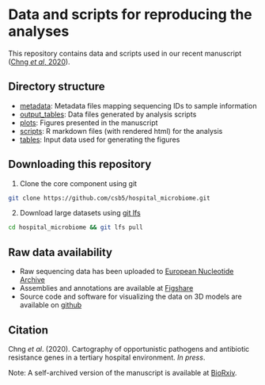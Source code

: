 # Data and scripts for reproducing the analyses

This repository contains data and scripts used in our recent manuscript ([Chng *et al*, 2020](#citation)).

## Directory structure

 - [metadata](metadata): Metadata files mapping sequencing IDs to sample information
 - [output_tables](output_tables): Data files generated by analysis scripts
 - [plots](plots): Figures presented in the manuscript
 - [scripts](scripts): R markdown files (with rendered html) for the analysis
 - [tables](tables): Input data used for generating the figures
 
## Downloading this repository

1. Clone the core component using git
```sh
git clone https://github.com/csb5/hospital_microbiome.git
```

2. Download large datasets using [git lfs](https://git-lfs.github.com/)
```sh
cd hospital_microbiome && git lfs pull
```

## Raw data availability

 - Raw sequencing data has been uploaded to [European Nucleotide Archive](https://www.ebi.ac.uk/ena/data/view/PRJEB31632)
 - Assemblies and annotations are available at [Figshare](https://figshare.com/articles/Cartography_of_opportunistic_pathogens_and_antibiotic_resistance_genes_in_a_tertiary_hospital_environment/11683350)
 - Source code and software for visualizing the data on 3D models are available on [github](https://github.com/CSB5/hospital_microbiome_explorer)

## Citation

Chng *et al*. (2020). Cartography of opportunistic pathogens and antibiotic resistance genes in a tertiary hospital environment. *In press*.

Note: A self-archived version of the manuscript is available at [BioRxiv](https://www.biorxiv.org/content/10.1101/644740v2).

